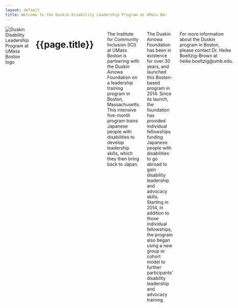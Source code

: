 ```yaml
---
layout: default
title: Welcome to the Duskin Disability Leadership Program at UMass Boston!
---
```



<div class="row">
<div class="small-12 columns">

<img src="{{ site.baseurl }}/images/ddlpb.png" class="left" alt="Duskin Disability Leadership Program at UMass Boston logo" />

<h1>{{page.title}}</h1>
<br /><br />
<p style="display:block">The Institute for Community Inclusion (ICI) at UMass Boston is partnering with the Duskin Ainowa Foundation on a leadership training program in Boston, Massachusetts. This intensive five-month program trains Japanese people with disabilities to develop leadership skills, which they then bring back to Japan.</p>

<p>The Duskin Ainowa Foundation has been in existence for over 30 years, and launched this Boston-based program in 2014. Since its launch, the foundation has provided individual fellowships funding Japanese people with disabilities to go abroad to gain disability leadership and advocacy skills. Starting in 2014, in addition to those individual fellowships, the program also began using a new group or cohort model to further participants’ disability leadership and advocacy training.</p>

<p>For more information about the Duskin program in Boston, please contact Dr. Heike Boeltzig-Brown at heike.boeltzig@umb.edu.</p>
</div>
</div>
